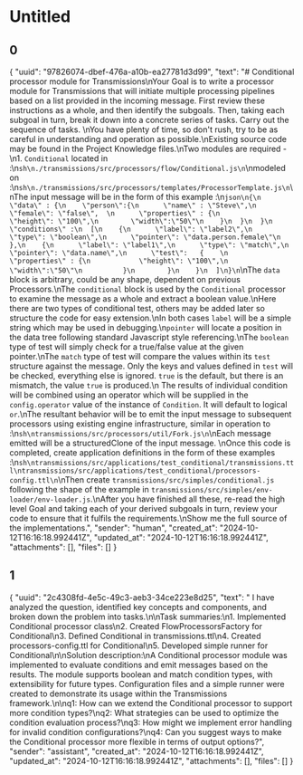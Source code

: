 # Untitled

## 0

{
  "uuid": "97826074-dbef-476a-a10b-ea27781d3d99",
  "text": "# Conditional processor module for Transmissions\nYour Goal is to write a processor module for Transmissions that will initiate multiple processing pipelines based on a list provided in the incoming message. First review these instructions as a whole, and then identify the subgoals. Then, taking each subgoal in turn, break it down into a concrete series of tasks. Carry out the sequence of tasks.  \nYou have plenty of time, so don't rush, try to be as careful in understanding and operation as possible.\nExisting source code may be found in the Project Knowledge files.\nTwo modules are required -\n1. `Conditional` located in :\n```sh\n./transmissions/src/processors/flow/Conditional.js\n```\nmodeled on :\n```sh\n./transmissions/src/processors/templates/ProcessorTemplate.js\n```\nThe input message will be in the form of this example :\n```json\n{\n  \"data\" : {\n    \"person\":{\n      \"name\" : \"Steve\",\n      \"female\": \"false\",  \n      \"properties\" : {\n        \"height\": \"100\",\n        \"width\":\"50\"\n    }\n  }\n  }\n  \"conditions\" :\n  [\n    {\n      \"label\": \"label2\",\n      \"type\": \"boolean\",\n      \"pointer\": \"data.person.female\"\n    },\n    {\n      \"label\": \"label1\",\n      \"type\": \"match\",\n      \"pointer\": \"data.name\",\n      \"test\":   {    \n        \"properties\" : {\n            \"height\": \"100\",\n            \"width\":\"50\"\n          }\n        }\n    }\n  ]\n}\n```\nThe `data` block is arbitrary, could be any shape, dependent on previous Processors.\nThe `conditional` block is used by the `Conditional` processor to examine the message as a whole and extract a boolean value.\nHere there are two types of conditional test, others may be added later so structure the code for easy extension.\nIn both cases `label` will be a simple string which may be used in debugging.\n`pointer` will locate a position in the data tree following standard Javascript style referencing.\nThe `boolean` type of test will simply check for a true/false value at the given pointer.\nThe `match` type of test will compare the values within its `test` structure against the message. Only the keys and values defined in `test` will be checked, everything else is ignored. `true` is the default, but there is an mismatch, the value `true` is produced.\n The results of individual condition will be combined using an operator which will be supplied in the `config.operator` value of the instance of `Condition`. It will default to logical `or`.\nThe resultant behavior will be to emit the input message to subsequent processors using existing engine infrastructure, similar in operation to :\n```sh\ntransmissions/src/processors/util/Fork.js\n```\nEach message emitted will be a structuredClone of the input message.  \nOnce this code is completed, create application definitions in the form of these examples :\n```sh\ntransmissions/src/applications/test_conditional/transmissions.ttl\ntransmissions/src/applications/test_conditional/processors-config.ttl\n```\nThen create `transmissions/src/simples/conditional.js` following the shape of the example in `transmissions/src/simples/env-loader/env-loader.js`.\nAfter you have finished all these, re-read the high level Goal and taking each of your derived subgoals in turn, review your code to ensure that it fulfils the requirements.\nShow me the full source of the implementations.",
  "sender": "human",
  "created_at": "2024-10-12T16:16:18.992441Z",
  "updated_at": "2024-10-12T16:16:18.992441Z",
  "attachments": [],
  "files": []
}

## 1

{
  "uuid": "2c4308fd-4e5c-49c3-aeb3-34ce223e8d25",
  "text": " I have analyzed the question, identified key concepts and components, and broken down the problem into tasks.\n\nTask summaries:\n1. Implemented Conditional processor class\n2. Created FlowProcessorsFactory for Conditional\n3. Defined Conditional in transmissions.ttl\n4. Created processors-config.ttl for Conditional\n5. Developed simple runner for Conditional\n\nSolution description:\nA Conditional processor module was implemented to evaluate conditions and emit messages based on the results. The module supports boolean and match condition types, with extensibility for future types. Configuration files and a simple runner were created to demonstrate its usage within the Transmissions framework.\n\nq1: How can we extend the Conditional processor to support more condition types?\nq2: What strategies can be used to optimize the condition evaluation process?\nq3: How might we implement error handling for invalid condition configurations?\nq4: Can you suggest ways to make the Conditional processor more flexible in terms of output options?",
  "sender": "assistant",
  "created_at": "2024-10-12T16:16:18.992441Z",
  "updated_at": "2024-10-12T16:16:18.992441Z",
  "attachments": [],
  "files": []
}
